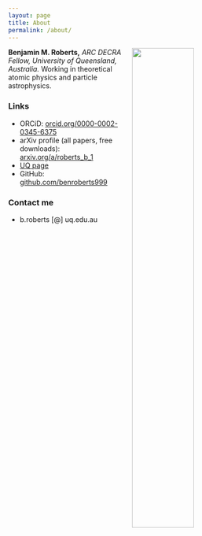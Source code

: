 ```yaml
---
layout: page
title: About
permalink: /about/
---
```



<img align="right" width="50%" src="{{ site.baseurl }}/images/ben.jpg">

**Benjamin M. Roberts,**
_ARC DECRA Fellow, University of Queensland, Australia._
Working in theoretical atomic physics and particle astrophysics.



<!-- ![]({{ site.baseurl }}/images/ben.jpg) -->

### Links
* ORCiD: [orcid.org/0000-0002-0345-6375](https://orcid.org/0000-0002-0345-6375)
* arXiv profile (all papers, free downloads): [arxiv.org/a/roberts_b_1](https://arxiv.org/a/roberts_b_1.html)
* [UQ page](https://researchers.uq.edu.au/researcher/24237)
* GitHub: [github.com/benroberts999](https://github.com/benroberts999)

### Contact me

 * b.roberts [@] uq.edu.au
